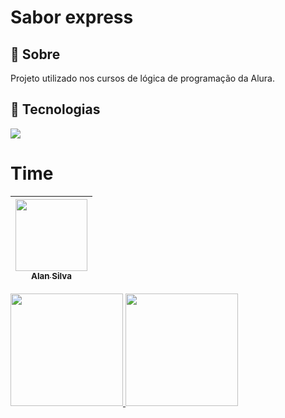 <h1>Sabor express</h1>

<h2>🔖 Sobre</h2>
<p>Projeto utilizado nos cursos de lógica de programação da Alura.</p>

## 🚀 Tecnologias
<div>
  <img src="https://upload.wikimedia.org/wikipedia/commons/thumb/0/0a/Python.svg/640px-Python.svg.png">
</div>

# Time

| [<img loading="lazy" src="https://avatars.githubusercontent.com/u/135849659?v=4" width=115><br><sub>Alan Silva</sub>](https://github.com/Alan-0718-sj) | 
| :---: |


<div>
<a href="https://github.com/seu-usuário-aqui">
<img loading="lazy" height="180em" src="https://github-readme-stats.vercel.app/api/top-langs/?username=Alan-0718-sj&layout=compact&langs_count=7&theme=dracula"/>
<img loading="lazy" height="180em" src="https://github-readme-stats.vercel.app/api?username=Alan-0718-sj&show_icons=true&theme=dracula&include_all_commits=true&count_private=true"/>
</div>


